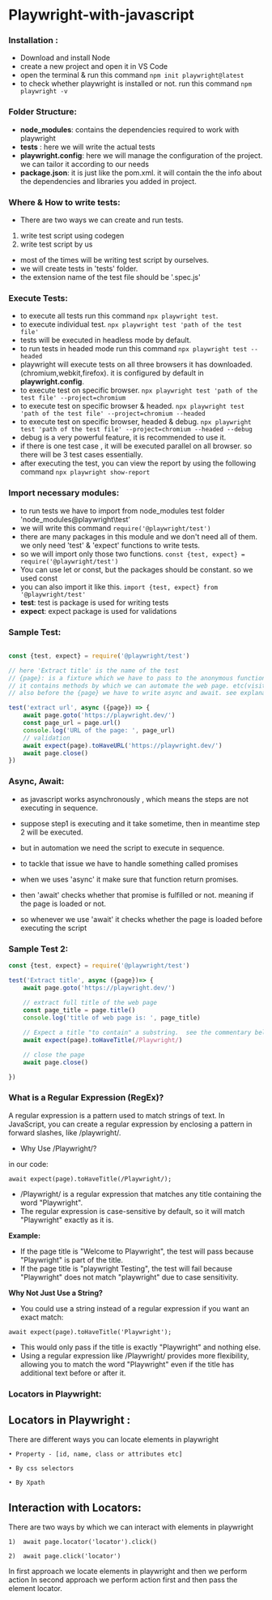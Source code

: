 # Playwright-with-javascript

### Installation :
* Download and install Node
* create a new project and open it in VS Code
* open the terminal & run this command `npm init playwright@latest`
* to check whether playwright is installed or not. run this command `npm playwright -v`


### Folder Structure:
* **node_modules**: contains the dependencies required to work with playwright
* **tests** : here we will write the actual tests
* **playwright.config**: here we will manage the configuration of the project. we can tailor it according to our needs
* **package.json**: it is just like the pom.xml. it will contain the the info about the dependencies and libraries you added in project.


### Where & How to write tests:
* There are two ways we can create and run tests.
1) write test script using codegen 
2) write test script by us

* most of the times will be writing test script by ourselves.
* we will create tests in 'tests' folder.
* the extension name of the test file should be '.spec.js'


### Execute Tests:
* to execute all tests run this command `npx playwright test`.
* to execute individual test. `npx playwright test 'path of the test file'`
* tests will be executed in headless mode by default.
* to run tests in headed mode run this command `npx playwright test --headed`
* playwright will execute tests on all three browsers it has downloaded. (chromium,webkit,firefox). it is configured by default in **playwright.config**.
* to execute test on specific browser. `npx playwright test 'path of the test file' --project=chromium`
* to execute test on specific browser & headed. `npx playwright test 'path of the test file' --project=chromium --headed`
* to execute test on specific browser, headed & debug. `npx playwright test 'path of the test file' --project=chromium --headed --debug`
* debug is a very powerful feature, it is recommended to use it.
* if there is one test case , it will be executed parallel on all browser. so there will be 3 test cases essentially.
* after executing the test, you can view the report by using the following command `npx playwright show-report`


### Import necessary modules:
* to run tests we have to import from node_modules test folder 'node_modules\@playwright\test'
* we will write this command `require('@playwright/test')`
* there are many packages in this module and we don't need all of them. we only need 'test' & 'expect' functions to write tests.
* so we will import only those two functions. `const {test, expect} = require('@playwright/test')`
* You can use let or const, but the packages should be constant. so we used const
* you can also import it like this. `import {test, expect} from '@playwright/test'`
* **test**: test is package is used for writing tests
* **expect**: expect package is used for validations


### Sample Test:

``` javascript

const {test, expect} = require('@playwright/test')

// here 'Extract title' is the name of the test
// {page}: is a fixture which we have to pass to the anonymous function.
// it contains methods by which we can automate the web page. etc(visiting the web, interacting with elements of web)
// also before the {page} we have to write async and await. see explanation for it below the test

test('extract url', async ({page}) => {
    await page.goto('https://playwright.dev/')
    const page_url = page.url()
    console.log('URL of the page: ', page_url)
    // validation
    await expect(page).toHaveURL('https://playwright.dev/')
    await page.close()
})

```

### Async, Await:

* as javascript works asynchronously , which means the steps are not executing in sequence.
* suppose step1 is executing and it take sometime, then in meantime step 2 will be executed.
* but in automation we need the script to execute in sequence.
* to tackle that issue we have to handle something called promises

* when we uses 'async' it make sure that function return promises.
* then 'await' checks whether that promise is fulfilled or not. meaning if the page is loaded or not.
* so whenever we use 'await' it checks whether the page is loaded before executing the script


### Sample Test 2:

``` javascript
const {test, expect} = require('@playwright/test')

test('Extract title', async ({page})=> {
    await page.goto('https://playwright.dev/')
    
    // extract full title of the web page
    const page_title = page.title()
    console.log('title of web page is: ', page_title)

    // Expect a title "to contain" a substring.  see the commentary below
    await expect(page).toHaveTitle(/Playwright/)

    // close the page
    await page.close()

})

```

### What is a Regular Expression (RegEx)?
A regular expression is a pattern used to match strings of text. In JavaScript, you can create a regular expression by enclosing a pattern in forward slashes, like /playwright/.

* Why Use /Playwright/?

in our code:

`await expect(page).toHaveTitle(/Playwright/);`

* /Playwright/ is a regular expression that matches any title containing the word "Playwright".
* The regular expression is case-sensitive by default, so it will match "Playwright" exactly as it is.

**Example:**

* If the page title is "Welcome to Playwright", the test will pass because "Playwright" is part of the title.
* If the page title is "playwright Testing", the test will fail because "Playwright" does not match "playwright" due to case sensitivity.

**Why Not Just Use a String?**

* You could use a string instead of a regular expression if you want an exact match:

`await expect(page).toHaveTitle('Playwright');`

* This would only pass if the title is exactly "Playwright" and nothing else.
* Using a regular expression like /Playwright/ provides more flexibility, allowing you to match the word "Playwright" even if the title has additional text before or after it.


### Locators in Playwright:

Locators in Playwright :
-----------------------
There are different ways you can locate elements in playwright

    • Property - [id, name, class or attributes etc]

    • By css selectors

    • By Xpath

Interaction with Locators: 
-------------------------
There are two ways by which we can interact with elements in playwright

    1)  await page.locator('locator').click()

    2)  await page.click('locator')

In first approach we locate elements in playwright and then we perform action
In second approach we perform action first and then pass the element locator.
